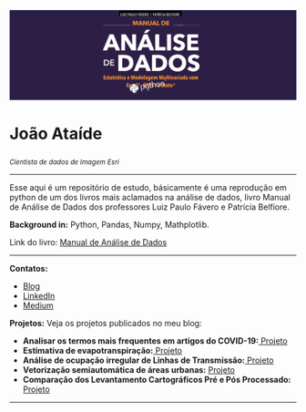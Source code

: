 
<p align="center">
  <img src="banner.png" >
</p>

# João Ataíde
<sub>*Cientista de dados de Imagem Esri*</sub>

---

Esse aqui é um repositório de estudo, básicamente é uma reprodução em python de um dos livros mais aclamados na análise de dados, livro Manual de Análise de Dados dos professores Luiz Paulo Fávero e Patrícia Belfiore.

**Background in:** Python, Pandas, Numpy, Mathplotlib.

Link do livro:
[Manual de Análise de Dados](https://www.amazon.com.br/Manual-An%C3%A1lise-Dados-Luiz-F%C3%A1vero/dp/8535270876/ref=asc_df_8535270876/?tag=googleshopp00-20&linkCode=df0&hvadid=379751563849&hvpos=&hvnetw=g&hvrand=12147588813208390255&hvpone=&hvptwo=&hvqmt=&hvdev=c&hvdvcmdl=&hvlocint=&hvlocphy=9074273&hvtargid=pla-864709407967&psc=1)

---

**Contatos:**
* [Blog](https://www.joaoataide.com)
* [LinkedIn](https://www.linkedin.com/in/joaoataidee/)
* [Medium](https://medium.com/@jooataide)


**Projetos:**
Veja os projetos publicados no meu blog:

* **Analisar os termos mais frequentes em artigos do COVID-19:**[ Projeto](https://www.joaoataide.com/post/desafio-kaggle-covid-19)
* **Estimativa de evapotranspiração:**[ Projeto](https://www.joaoataide.com/post/estimativa-da-evapotranspiração)
* **Análise de ocupação irregular de Linhas de Transmissão:**[ Projeto](https://www.joaoataide.com/post/linhas-de-transmissão)
* **Vetorização semiautomática de áreas urbanas:** [ Projeto](https://www.joaoataide.com/post/vetorização-semiautomática)
* **Comparação dos Levantamento Cartográficos Pré e Pós Processado:**[ Projeto](https://www.joaoataide.com/post/pós-e-pré-processados)
---




